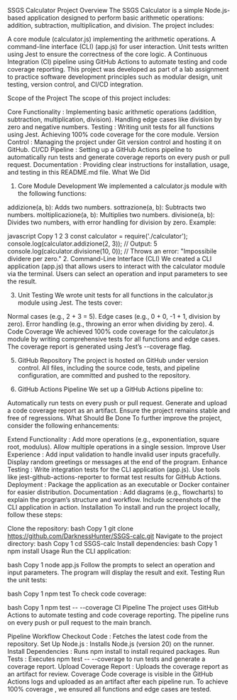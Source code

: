 SSGS Calculator
Project Overview
The SSGS Calculator is a simple Node.js-based application designed to perform basic arithmetic operations: addition, subtraction, multiplication, and division. The project includes:

A core module (calculator.js) implementing the arithmetic operations.
A command-line interface (CLI) (app.js) for user interaction.
Unit tests written using Jest to ensure the correctness of the core logic.
A Continuous Integration (CI) pipeline using GitHub Actions to automate testing and code coverage reporting.
This project was developed as part of a lab assignment to practice software development principles such as modular design, unit testing, version control, and CI/CD integration.

Scope of the Project
The scope of this project includes:

Core Functionality :
Implementing basic arithmetic operations (addition, subtraction, multiplication, division).
Handling edge cases like division by zero and negative numbers.
Testing :
Writing unit tests for all functions using Jest.
Achieving 100% code coverage for the core module.
Version Control :
Managing the project under Git version control and hosting it on GitHub.
CI/CD Pipeline :
Setting up a GitHub Actions pipeline to automatically run tests and generate coverage reports on every push or pull request.
Documentation :
Providing clear instructions for installation, usage, and testing in this README.md file.
What We Did
1. Core Module Development
We implemented a calculator.js module with the following functions:

addizione(a, b): Adds two numbers.
sottrazione(a, b): Subtracts two numbers.
moltiplicazione(a, b): Multiplies two numbers.
divisione(a, b): Divides two numbers, with error handling for division by zero.
Example:

javascript
Copy
1
2
3
const calculator = require('./calculator');
console.log(calculator.addizione(2, 3)); // Output: 5
console.log(calculator.divisione(10, 0)); // Throws an error: "Impossibile dividere per zero."
2. Command-Line Interface (CLI)
We created a CLI application (app.js) that allows users to interact with the calculator module via the terminal. Users can select an operation and input parameters to see the result.

3. Unit Testing
We wrote unit tests for all functions in the calculator.js module using Jest. The tests cover:

Normal cases (e.g., 2 + 3 = 5).
Edge cases (e.g., 0 + 0, -1 + 1, division by zero).
Error handling (e.g., throwing an error when dividing by zero).
4. Code Coverage
We achieved 100% code coverage for the calculator.js module by writing comprehensive tests for all functions and edge cases. The coverage report is generated using Jest’s --coverage flag.

5. GitHub Repository
The project is hosted on GitHub under version control. All files, including the source code, tests, and pipeline configuration, are committed and pushed to the repository.

6. GitHub Actions Pipeline
We set up a GitHub Actions pipeline to:

Automatically run tests on every push or pull request.
Generate and upload a code coverage report as an artifact.
Ensure the project remains stable and free of regressions.
What Should Be Done
To further improve the project, consider the following enhancements:

Extend Functionality :
Add more operations (e.g., exponentiation, square root, modulus).
Allow multiple operations in a single session.
Improve User Experience :
Add input validation to handle invalid user inputs gracefully.
Display random greetings or messages at the end of the program.
Enhance Testing :
Write integration tests for the CLI application (app.js).
Use tools like jest-github-actions-reporter to format test results for GitHub Actions.
Deployment :
Package the application as an executable or Docker container for easier distribution.
Documentation :
Add diagrams (e.g., flowcharts) to explain the program’s structure and workflow.
Include screenshots of the CLI application in action.
Installation
To install and run the project locally, follow these steps:

Clone the repository:
bash
Copy
1
git clone https://github.com/DarknessHunter/SSGS-calc.git
Navigate to the project directory:
bash
Copy
1
cd SSGS-calc
Install dependencies:
bash
Copy
1
npm install
Usage
Run the CLI application:

bash
Copy
1
node app.js
Follow the prompts to select an operation and input parameters.
The program will display the result and exit.
Testing
Run the unit tests:

bash
Copy
1
npm test
To check code coverage:

bash
Copy
1
npm test -- --coverage
CI Pipeline
The project uses GitHub Actions to automate testing and code coverage reporting. The pipeline runs on every push or pull request to the main branch.

Pipeline Workflow
Checkout Code : Fetches the latest code from the repository.
Set Up Node.js : Installs Node.js (version 20) on the runner.
Install Dependencies : Runs npm install to install required packages.
Run Tests : Executes npm test -- --coverage to run tests and generate a coverage report.
Upload Coverage Report : Uploads the coverage report as an artifact for review.
Coverage
Code coverage is visible in the GitHub Actions logs and uploaded as an artifact after each pipeline run. To achieve 100% coverage , we ensured all functions and edge cases are tested.

